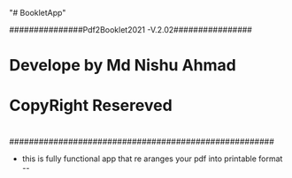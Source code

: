 "# BookletApp" 

###############Pdf2Booklet2021 -V.2.02################
#	       Develope by Md Nishu Ahmad                #
#           CopyRight Resereved                      #
#                                                    #
######################################################
- this is fully functional app that re aranges your pdf into printable format --
